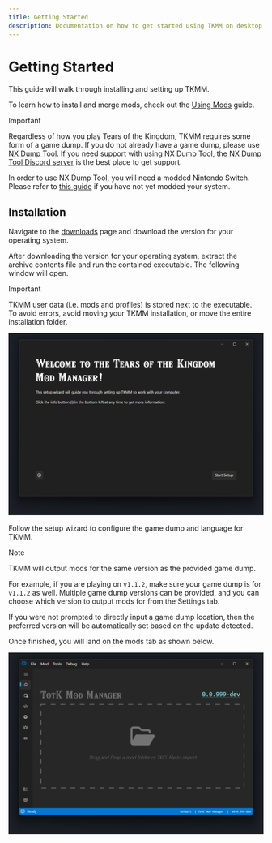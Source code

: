 ```yaml
---
title: Getting Started
description: Documentation on how to get started using TKMM on desktop.
---
```


# Getting Started

This guide will walk through installing and setting up TKMM.

To learn how to install and merge mods, check out the [Using Mods](./using-mods/) guide.

> [!IMPORTANT]
> Regardless of how you play Tears of the Kingdom, TKMM requires some form of a game dump.
> If you do not already have a game dump, please use [NX Dump Tool](https://github.com/DarkMatterCore/nxdumptool/releases).
> If you need support with using NX Dump Tool, the [NX Dump Tool Discord server](https://discord.gg/SCbbcQx) is the best place to get support.
>
> In order to use NX Dump Tool, you will need a modded Nintendo Switch. Please refer to [this guide](https://switch.hacks.guide) if you have not yet modded your system.

## Installation

Navigate to the [downloads](../downloads) page and download the version for your operating system.

After downloading the version for your operating system, extract the archive contents file and run the contained executable. The following window will open.

> [!IMPORTANT]
> TKMM user data (i.e. mods and profiles) is stored next to the executable.<br>
> To avoid errors, avoid moving your TKMM installation, or move the entire installation folder.

<p>
    <img width="650" src="./images/Setup_First.png" alt="TKMM Setup Starting Screen.">
</p>

Follow the setup wizard to configure the game dump and language for TKMM. 

> [!NOTE]
> TKMM will output mods for the same version as the provided game dump.
>
> For example, if you are playing on `v1.1.2`, make sure your game dump is for `v1.1.2` as well.
> Multiple game dump versions can be provided, and you can choose which version to output mods for from the Settings tab.
> 
> If you were not prompted to directly input a game dump location, then the preferred version will be automatically set based on the update detected.

Once finished, you will land on the mods tab as shown below.

<p>
    <img width="650" src="./images/TKMM_ModsEmpty.png" alt="The TKMM Mods tab with no mods currently installed.">
</p>